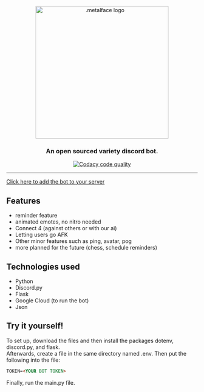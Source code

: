 <p align="center">
   <img src="https://i.imgur.com/pjqSS5A.png" width="350" alt=".metalface logo">
</p>
<h3 align="center">
   An open sourced variety discord bot.
</h3>
<p align="center">
<!--   <a href="https://ci.appveyor.com/project/fmbotdiscord/fmbot"><img src="https://ci.appveyor.com/api/projects/status/wy7md66rtm8ov1ej?svg=true" alt="Build status"></a> -->
  <a href="https://app.codacy.com/gh/piroozb/metalface/dashboard?branch=main"><img src="https://app.codacy.com/project/badge/Grade/8e480ce5875a4cbc8a126a8dd706c561" alt="Codacy code quality"/></a>
<!--   <a href="https://top.gg/bot/356268235697553409"><img src="https://top.gg/api/widget/status/356268235697553409.svg?noavatar=true" alt="Discord bot status"></a>
  <a href="https://top.gg/bot/356268235697553409"><img src="https://top.gg/api/widget/servers/356268235697553409.svg?noavatar=true" alt="Discord bot server amount"></a> -->
</p>
<hr />

[Click here to add the bot to your server](https://discord.com/api/oauth2/authorize?client_id=834873988907139142&permissions=2148002880&scope=bot)

## Features
-   reminder feature
-   animated emotes, no nitro needed
-   Connect 4 (against others or with our ai)
-   Letting users go AFK
-   Other minor features such as ping, avatar, pog
-   more planned for the future (chess, schedule reminders)

## Technologies used
- Python  
- Discord.py  
- Flask  
- Google Cloud (to run the bot)  
- Json  

## Try it yourself!
To set up, download the files and then install the packages dotenv, discord.py, and flask.  
Afterwards, create a file in the same directory named .env. Then put the following into the file:

```markdown
TOKEN=<YOUR BOT TOKEN>
```
Finally, run the main.py file.

